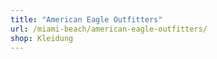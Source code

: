 ```yaml
---
title: "American Eagle Outfitters"
url: /miami-beach/american-eagle-outfitters/
shop: Kleidung
---
```

